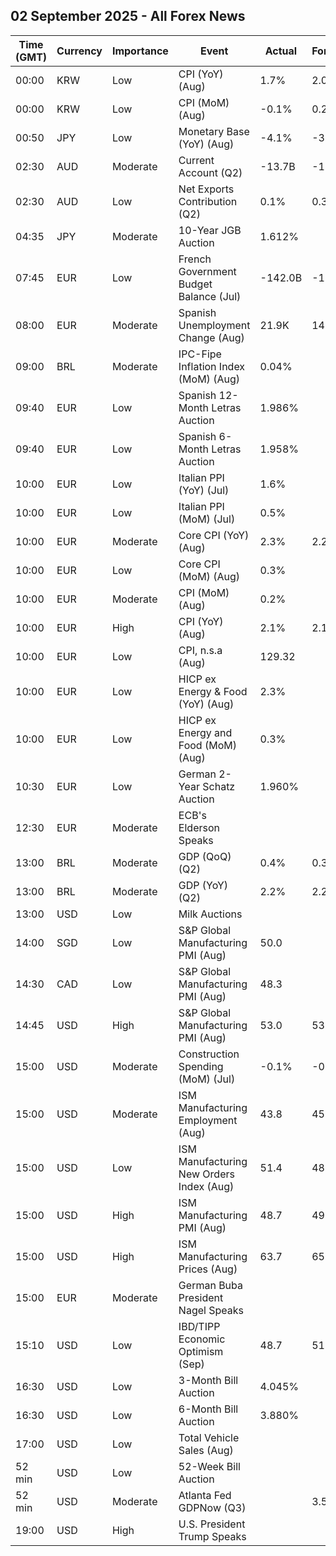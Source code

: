## 02 September 2025 - All Forex News

| Time (GMT) | Currency | Importance | Event | Actual | Forecast | Previous |
|------|----------|------------|-------|--------|----------|----------|
| 00:00 | KRW | Low | CPI (YoY) (Aug) | 1.7% | 2.0% | 2.1% |
| 00:00 | KRW | Low | CPI (MoM) (Aug) | -0.1% | 0.2% | 0.2% |
| 00:50 | JPY | Low | Monetary Base (YoY) (Aug) | -4.1% | -3.5% | -3.9% |
| 02:30 | AUD | Moderate | Current Account (Q2) | -13.7B | -15.9B | -14.1B |
| 02:30 | AUD | Low | Net Exports Contribution (Q2) | 0.1% | 0.3% | -0.1% |
| 04:35 | JPY | Moderate | 10-Year JGB Auction | 1.612% |  | 1.462% |
| 07:45 | EUR | Low | French Government Budget Balance (Jul) | -142.0B | -107.2B | -100.4B |
| 08:00 | EUR | Moderate | Spanish Unemployment Change (Aug) | 21.9K | 14.2K | -1.4K |
| 09:00 | BRL | Moderate | IPC-Fipe Inflation Index (MoM) (Aug) | 0.04% |  | 0.28% |
| 09:40 | EUR | Low | Spanish 12-Month Letras Auction | 1.986% |  | 1.945% |
| 09:40 | EUR | Low | Spanish 6-Month Letras Auction | 1.958% |  | 1.932% |
| 10:00 | EUR | Low | Italian PPI (YoY) (Jul) | 1.6% |  | 2.4% |
| 10:00 | EUR | Low | Italian PPI (MoM) (Jul) | 0.5% |  | 1.4% |
| 10:00 | EUR | Moderate | Core CPI (YoY) (Aug) | 2.3% | 2.2% | 2.3% |
| 10:00 | EUR | Low | Core CPI (MoM) (Aug) | 0.3% |  | -0.2% |
| 10:00 | EUR | Moderate | CPI (MoM) (Aug) | 0.2% |  | 0.0% |
| 10:00 | EUR | High | CPI (YoY) (Aug) | 2.1% | 2.1% | 2.0% |
| 10:00 | EUR | Low | CPI, n.s.a (Aug) | 129.32 |  | 129.12 |
| 10:00 | EUR | Low | HICP ex Energy & Food (YoY) (Aug) | 2.3% |  | 2.4% |
| 10:00 | EUR | Low | HICP ex Energy and Food (MoM) (Aug) | 0.3% |  | -0.1% |
| 10:30 | EUR | Low | German 2-Year Schatz Auction | 1.960% |  | 1.900% |
| 12:30 | EUR | Moderate | ECB's Elderson Speaks |  |  |  |
| 13:00 | BRL | Moderate | GDP (QoQ) (Q2) | 0.4% | 0.3% | 1.3% |
| 13:00 | BRL | Moderate | GDP (YoY) (Q2) | 2.2% | 2.2% | 2.9% |
| 13:00 | USD | Low | Milk Auctions |  |  | 4,291.0 |
| 14:00 | SGD | Low | S&P Global Manufacturing PMI (Aug) | 50.0 |  | 49.9 |
| 14:30 | CAD | Low | S&P Global Manufacturing PMI (Aug) | 48.3 |  | 46.1 |
| 14:45 | USD | High | S&P Global Manufacturing PMI (Aug) | 53.0 | 53.3 | 49.8 |
| 15:00 | USD | Moderate | Construction Spending (MoM) (Jul) | -0.1% | -0.1% | -0.4% |
| 15:00 | USD | Moderate | ISM Manufacturing Employment (Aug) | 43.8 | 45.0 | 43.4 |
| 15:00 | USD | Low | ISM Manufacturing New Orders Index (Aug) | 51.4 | 48.0 | 47.1 |
| 15:00 | USD | High | ISM Manufacturing PMI (Aug) | 48.7 | 49.0 | 48.0 |
| 15:00 | USD | High | ISM Manufacturing Prices (Aug) | 63.7 | 65.1 | 64.8 |
| 15:00 | EUR | Moderate | German Buba President Nagel Speaks |  |  |  |
| 15:10 | USD | Low | IBD/TIPP Economic Optimism (Sep) | 48.7 | 51.8 | 50.9 |
| 16:30 | USD | Low | 3-Month Bill Auction | 4.045% |  | 4.100% |
| 16:30 | USD | Low | 6-Month Bill Auction | 3.880% |  | 3.915% |
| 17:00 | USD | Low | Total Vehicle Sales (Aug) |  |  | 16.40M |
| 52 min | USD | Low | 52-Week Bill Auction |  |  | 3.760% |
| 52 min | USD | Moderate | Atlanta Fed GDPNow (Q3) |  | 3.5% | 3.5% |
| 19:00 | USD | High | U.S. President Trump Speaks |  |  |  |

